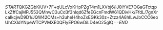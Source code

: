 $START$QKGZGbKiUV+7F+qULcVxKHpPZgT4m1LXVbj6/iJ0iYVE7OGaGTctqpLkZffCajMPJ553QMnwC3uCd3f3hlqd6ZfeEGcnFmdW61QDivHk/FfdL/7gnXrcaIkcjwD9D1/JQW42CMs+h2uheH4hoZxEGKk30z+Ztzz4A8hlLwJbCCC6eoUhCXldYNpeWTCPVMXE0QFlyEPO6wDiLD4eO25glQ==$END$